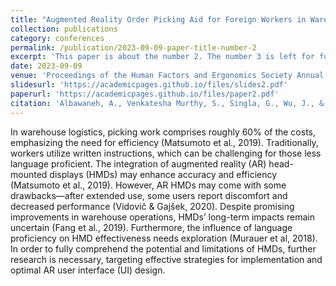 ```yaml
---
title: "Augmented Reality Order Picking Aid for Foreign Workers in Warehouses"
collection: publications
category: conferences
permalink: /publication/2023-09-09-paper-title-number-2
excerpt: 'This paper is about the number 2. The number 3 is left for future work.'
date: 2023-09-09
venue: 'Proceedings of the Human Factors and Ergonomics Society Annual Meeting'
slidesurl: 'https://academicpages.github.io/files/slides2.pdf'
paperurl: 'https://academicpages.github.io/files/paper2.pdf'
citation: 'Albawaneh, A., Venkatesha Murthy, S., Singla, G., Wu, J., & Kim, H. (2023). Augmented Reality Order Picking Aid for Foreign Workers in Warehouses. Proceedings of the Human Factors and Ergonomics Society Annual Meeting, 67(1), 1508-1509. https://doi.org/10.1177/21695067231192868 (Original work published 2023'
---
```


In warehouse logistics, picking work comprises roughly 60% of the costs, emphasizing the need for efficiency (Matsumoto et al., 2019). Traditionally, workers utilize written instructions, which can be challenging for those less language proficient. The integration of augmented reality (AR) head- mounted displays (HMDs) may enhance accuracy and efficiency (Matsumoto et al., 2019). However, AR HMDs may come with some drawbacks—after extended use, some users report discomfort and decreased performance (Vidovič & Gajšek, 2020). Despite promising improvements in warehouse operations, HMDs’ long-term impacts remain uncertain (Fang et al., 2019). Furthermore, the influence of language proficiency on HMD effectiveness needs exploration (Murauer et al, 2018). In order to fully comprehend the potential and limitations of HMDs, further research is necessary, targeting effective strategies for implementation and optimal AR user interface (UI) design.
